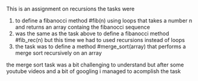 This is an assignment on recursions
the tasks were
1. to define a fibanocci method #fib(n) using loops that takes a number n and returns an array containg the fibanocci sequence
2. was the same as the task above to define a fibanocci method #fib_rec(n) but this time we had to used recursions instead of loops
3. the task was to define a method #merge_sort(array) that performs a merge sort recursively on an array

the merge sort task was a bit challenging to understand but after some youtube videos and a bit of googling i managed to acomplish the task